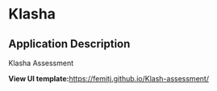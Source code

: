 # Klasha

## Application Description

Klasha Assessment

<b> View UI template:</b>https://femitj.github.io/Klash-assessment/<br/>
